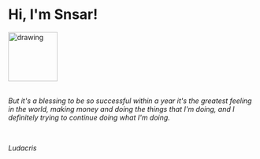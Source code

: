 <h1>Hi, I'm Snsar!</h1> <img src="https://acegif.com/wp-content/uploads/2021/4fh5wi/pepefrg-21.gif" alt="drawing"  height = "100"/> <br> <br> <p><i>But it's a blessing to be so successful within a year it's the greatest feeling in the world, making money and doing the things that I'm doing, and I definitely trying to continue doing what I'm doing.</i></p> <br> <p><i>Ludacris</i></p>